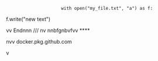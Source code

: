                          with open("my_file.txt", "a") as f:
   f.write("new text")

vv 
Endnnn
/// 
    nv
  nnbfgnbvfvv ****      
              
                 
      
nvv   docker.pkg.github.com     
  
    
  v     
        
             
   
     
  
  
  
     
    
 
  

  
     
    
      
 
  
 
